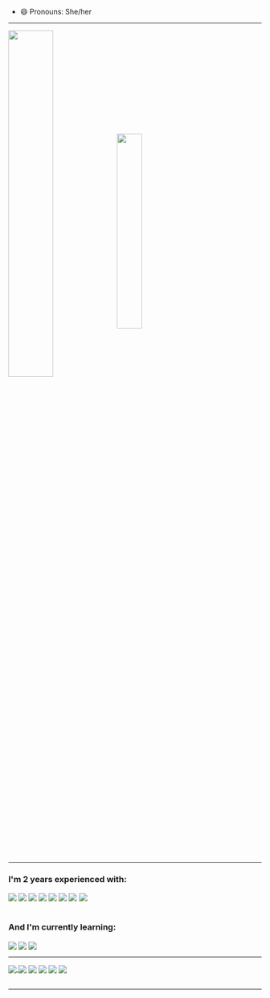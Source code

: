 

        
          
<!--
**CatharinaBalliego/CatharinaBalliego** is a ✨ _special_ ✨ repository because its `README.md` (this file) appears on your GitHub profile.

Here are some ideas to get you started:

- 👯 I’m looking to collaborate on ...
- 🤔 I’m looking for help with ...
- ⚡ Fun fact: ...
-->
- 😄 Pronouns: She/her
  <br>
---
<div>
<img align="center" width="42%" src="https://github-readme-stats.vercel.app/api?username=CatharinaBalliego&show_icons=true&theme=radical">
<img align="center" width="31.5%" src="https://github-readme-stats.vercel.app/api/top-langs/?username=CatharinaBalliego&layout=compact&theme=radical">
</div>
	
---


<div style="display: inline_block">
	
### I'm 2 years experienced with:

<img align="center" src="https://img.shields.io/badge/C%23-239120?style=for-the-badge&logo=c-sharp&logoColor=white" />
<img align="center" src="https://img.shields.io/badge/.NET-5C2D91?style=for-the-badge&logo=.net&logoColor=white" />
<img align="center" src="https://img.shields.io/badge/HTML5-E34F26?style=for-the-badge&logo=html5&logoColor=white" />
<img align="center" src="https://img.shields.io/badge/TypeScript-007ACC?style=for-the-badge&logo=typescript&logoColor=white" />
<img align="center" src="https://img.shields.io/badge/Angular-DD0031?style=for-the-badge&logo=angular&logoColor=white" />
<img align="center" src="https://img.shields.io/badge/MySQL-00000F?style=for-the-badge&logo=mysql&logoColor=white" />
<img align="center" src="https://img.shields.io/badge/Microsoft%20SQL%20Server-CC2927?style=for-the-badge&logo=microsoft%20sql%20server&logoColor=white" />      
<img align="center" src="https://img.shields.io/badge/Swagger-85EA2D?logo=swagger&logoColor=000&style=for-the-badge" style="padding: 1px"/>
<br> <br>
	
### And I'm currently learning:

	
<img align="center" src="https://img.shields.io/badge/MongoDB-4EA94B?style=for-the-badge&logo=mongodb&logoColor=white" />        
<img align="center" src="https://img.shields.io/badge/Java-ED8B00?style=for-the-badge&logo=openjdk&logoColor=white" />
<img align="center" src="https://img.shields.io/badge/Spring-6DB33F?style=for-the-badge&logo=spring&logoColor=white"/>

---

<a href="https://www.linkedin.com/in/catharina-balliego/">
	<img align="center" src="https://img.shields.io/badge/LinkedIn-0077B5?style=for-the-badge&logo=linkedin&logoColor=white" />
</a>
<img align="center" src="https://img.shields.io/badge/Trello-0052CC?style=for-the-badge&logo=trello&logoColor=white"/>
<img align="center" src="https://img.shields.io/badge/Slack-4A154B?style=for-the-badge&logo=slack&logoColor=white"/>
<img align="center" src="https://img.shields.io/badge/Jira-0052CC?style=for-the-badge&logo=Jira&logoColor=white"/>
<img align="center" src="https://img.shields.io/badge/Postman-FF6C37?logo=postman&logoColor=fff&style=for-the-badge"/>
<img align="center" src="https://img.shields.io/badge/Microsoft_Teams-6264A7?style=for-the-badge&logo=microsoft-teams&logoColor=white"/>          

</div>
<br>

---
            
<div>

</div>
